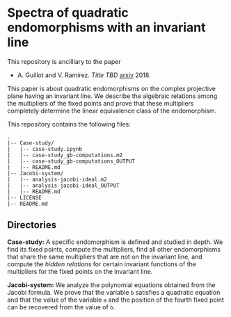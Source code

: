 # Spectra of quadratic endomorphisms with an invariant line

This repository is ancilliary to the paper

* A. Guillot and V. Ramírez. _Title TBD_ [arxiv](https://arxiv.org) 2018.

This paper is about quadratic endomorphisms on the complex projective plane having an invariant line. We describe the algebraic relations among the multipliers of the fixed points and prove that these multipliers completely determine the linear equivalence class of the endomorphism.

This repository contains the following files:

    .
    |-- Case-study/
    |   |-- case-study.ipynb
    |   |-- case-study_gb-computations.m2
    |   |-- case-study_gb-computations_OUTPUT
    |   |-- README.md
    |-- Jacobi-system/
    |   |-- analysis-jacobi-ideal.m2
    |   |-- analysis-jacobi-ideal_OUTPUT
    |   |-- README.md
    |-- LICENSE
    |-- README.md
    
## Directories

**Case\-study:** A specific endomorphism is defined and studied in depth. We find its fixed points, compute the multipliers, find all other endomorphisms that share the same multipliers that are not on the invariant line, and compute the *hidden relations* for certain invariant functions of the multipliers for the fixed points on the invariant line.

**Jacobi\-system:** We analyze the polynomial equations obtained from the Jacobi formula. We prove that the variable `b` satisfies a quadratic equation and that the value of the variable `a` and the position of the fourth fixed point can be recovered from the value of `b`.
